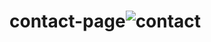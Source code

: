 # contact-page![contact](https://user-images.githubusercontent.com/83406066/216586783-59ade0dc-464f-4b51-9be5-7871956eb79a.png)
